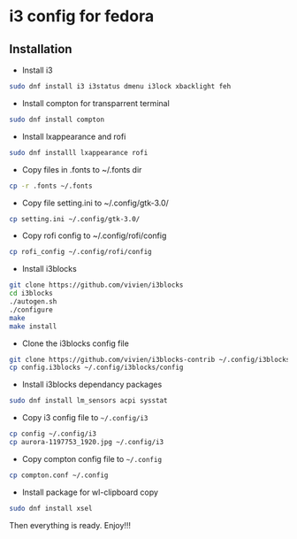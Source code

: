# i3 config for fedora

## Installation
* Install i3
```sh
sudo dnf install i3 i3status dmenu i3lock xbacklight feh
```
* Install compton for transparrent terminal
```sh
sudo dnf install compton
```
* Install lxappearance and rofi
```sh
sudo dnf installl lxappearance rofi
```
* Copy files in .fonts to ~/.fonts dir
```sh
cp -r .fonts ~/.fonts
```
* Copy file setting.ini to ~/.config/gtk-3.0/
```sh
cp setting.ini ~/.config/gtk-3.0/
```
* Copy rofi config to ~/.config/rofi/config
```sh
cp rofi_config ~/.config/rofi/config
```
* Install i3blocks
```sh
git clone https://github.com/vivien/i3blocks
cd i3blocks
./autogen.sh
./configure
make
make install
```
* Clone the i3blocks config file
```sh
git clone https://github.com/vivien/i3blocks-contrib ~/.config/i3blocks
cp config.i3blocks ~/.config/i3blocks/config
```
* Install i3blocks dependancy packages
```sh
sudo dnf install lm_sensors acpi sysstat
```
* Copy i3 config file to `~/.config/i3`
```sh
cp config ~/.config/i3
cp aurora-1197753_1920.jpg ~/.config/i3
```
* Copy compton config file to `~/.config`
```sh
cp compton.conf ~/.config
```
* Install package for wl-clipboard copy
```sh
sudo dnf install xsel
```

Then everything is ready. Enjoy!!!

